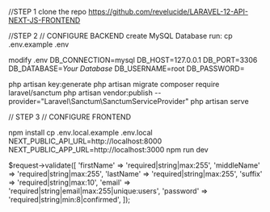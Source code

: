 //STEP 1
clone the repo https://github.com/revelucide/LARAVEL-12-API-NEXT-JS-FRONTEND

//STEP 2 // CONFIGURE BACKEND
create MySQL Database
run: cp .env.example .env

modify .env
DB_CONNECTION=mysql
DB_HOST=127.0.0.1
DB_PORT=3306
DB_DATABASE=*Your Database*
DB_USERNAME=root
DB_PASSWORD=
   
php artisan key:generate
php artisan migrate
composer require laravel/sanctum 
php artisan vendor:publish --provider="Laravel\Sanctum\SanctumServiceProvider"
php artisan serve


// STEP 3 // CONFIGURE FRONTEND 

npm install
cp .env.local.example .env.local
NEXT_PUBLIC_API_URL=http://localhost:8000
NEXT_PUBLIC_APP_URL=http://localhost:3000
npm run dev


$request->validate([
    'firstName' => 'required|string|max:255',
    'middleName' => 'required|string|max:255',
    'lastName' => 'required|string|max:255',
    'suffix' => 'required|string|max:10',
    'email' => 'required|string|email|max:255|unique:users',
    'password' => 'required|string|min:8|confirmed',
]);

